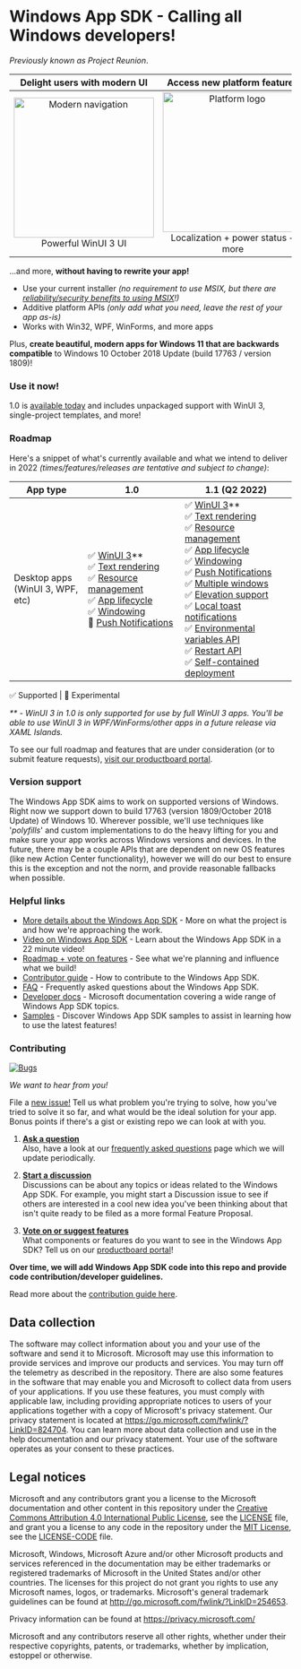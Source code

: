 ﻿# Windows App SDK - Calling all Windows developers!

*Previously known as Project Reunion*.

| Delight users with modern UI | Access new platform features | Backwards compatible |
|:--:|:--:|:--:|
| <img src="https://docs.microsoft.com/media/illustrations/biztalk-get-started-get-started.svg" width=250 alt="Modern navigation"/><br>Powerful WinUI 3 UI | <img src="https://docs.microsoft.com/media/illustrations/biztalk-get-started-scenarios.svg" width=250 alt="Platform logo"/><br>Localization + power status + more<br> | <img src="https://docs.microsoft.com/media/illustrations/biztalk-host-integration-install-configure.svg" width=250 alt="Down-level logo"/><br>Down to Windows 10 1809 |

...and more, **without having to rewrite your app!**

* Use your current installer *(no requirement to use MSIX, but there are [reliability/security benefits to using MSIX](https://docs.microsoft.com/windows/msix/overview#key-features)!)*
* Additive platform APIs *(only add what you need, leave the rest of your app as-is)*
* Works with Win32, WPF, WinForms, and more apps

Plus, **create beautiful, modern apps for Windows 11 that are backwards compatible** to Windows 10 October 2018 Update (build 17763 / version 1809)!


### Use it now!

1.0 is [available today](https://docs.microsoft.com/windows/apps/windows-app-sdk/) and includes unpackaged support with WinUI 3, single-project templates, and more!

### Roadmap

Here's a snippet of what's currently available and what we intend to deliver in 2022 *(times/features/releases are tentative and subject to change)*:

App type |          1.0     |  1.1 (Q2 2022)  |
--        |  ------------------------ |   -----  |
Desktop apps<br>(WinUI 3, WPF, etc) |  ✅ [WinUI 3](https://github.com/microsoft/microsoft-ui-xaml/blob/master/docs/roadmap.md#winui-3)\*\*<br>✅ [Text rendering](https://docs.microsoft.com/windows/apps/windows-app-sdk/dwritecore)<br>✅ [Resource management](https://docs.microsoft.com/windows/apps/windows-app-sdk/mrtcore/mrtcore-overview)<br>✅ [App lifecycle](https://docs.microsoft.com/windows/apps/develop/app-lifecycle-and-system-services)<br>✅ [Windowing](https://docs.microsoft.com/windows/apps/windows-app-sdk/windowing/windowing-overview)<br>🔁 [Push Notifications](https://docs.microsoft.com/windows/apps/windows-app-sdk/notifications/push/)  |  ✅ [WinUI 3](https://github.com/microsoft/microsoft-ui-xaml/blob/master/docs/roadmap.md#winui-3)\*\*<br>✅ [Text rendering](https://docs.microsoft.com/windows/apps/windows-app-sdk/dwritecore)<br>✅ [Resource management](https://docs.microsoft.com/windows/apps/windows-app-sdk/mrtcore/mrtcore-overview)<br>✅ [App lifecycle](https://docs.microsoft.com/windows/apps/develop/app-lifecycle-and-system-services)<br>✅ [Windowing](https://docs.microsoft.com/windows/apps/windows-app-sdk/windowing/windowing-overview)<br>✅ [Push Notifications](https://docs.microsoft.com/windows/apps/windows-app-sdk/notifications/push/)  <br>✅ [Multiple windows](https://portal.productboard.com/winappsdk/1-windows-app-sdk/c/35-multiple-window-support)<br> ✅ [Elevation support](https://portal.productboard.com/winappsdk/1-windows-app-sdk/c/37-elevated-admin-support)<br>  ✅ [Local toast notifications](https://portal.productboard.com/winappsdk/1-windows-app-sdk/c/15-local-toast-notifications)<br> ✅ [Environmental variables API](https://portal.productboard.com/winappsdk/1-windows-app-sdk/c/47-environment-variables-api)<br> ✅ [Restart API](https://portal.productboard.com/winappsdk/1-windows-app-sdk/c/54-restart-for-all-desktop-apps)<br> ✅ [Self-contained deployment](https://portal.productboard.com/winappsdk/1-windows-app-sdk/c/42-self-contained-xcopy-deployment-support)<br> |

✅ Supported | 🔁 Experimental

*\*\* - WinUI 3 in 1.0 is only supported for use by full WinUI 3 apps. You'll be able to use WinUI 3 in WPF/WinForms/other apps in a future release via XAML Islands.*

To see our full roadmap and features that are under consideration (or to submit feature requests), [visit our productboard portal](https://portal.productboard.com/winappsdk/1-windows-app-sdk).



### Version support

The Windows App SDK aims to work on supported versions of Windows.
Right now we support down to build 17763 (version 1809/October 2018 Update) of Windows 10.
Wherever possible, we'll use techniques like '_polyfills_'
and custom implementations to do the
heavy lifting for you and make sure your app works across Windows versions and devices.
In the future, there may be a couple APIs that are dependent on new OS features
(like new Action Center functionality),
however we will do our best to ensure
this is the exception and not the norm, and provide reasonable fallbacks when possible.


### Helpful links

* [More details about the Windows App SDK](https://github.com/microsoft/WindowsAppSDK/blob/master/docs/README.md) -
More on what the project is and how we're approaching the work.
* [Video on Windows App SDK](https://techcommunity.microsoft.com/t5/video-hub/enterprise-development-futures-project-reunion/m-p/2177278) - Learn about the Windows App SDK in a 22 minute video!
* [Roadmap + vote on features](https://portal.productboard.com/winappsdk/1-windows-app-sdk) - See what we're planning and influence what we build!
* [Contributor guide](docs/contributor-guide.md) - How to contribute to the Windows App SDK.
* [FAQ](docs/faq.md) - Frequently asked questions about the Windows App SDK.
* [Developer docs](https://aka.ms/windowsappsdkdocs) - Microsoft documentation covering a wide range of Windows App SDK topics.
* [Samples](https://github.com/microsoft/WindowsAppSDK-Samples) - Discover Windows App SDK samples to assist in learning how to use the latest features!

### Contributing

[![Bugs](https://img.shields.io/github/issues/microsoft/windowsappsdk/bug)](https://github.com/microsoft/WindowsAppSDK/issues?q=is%3Aissue+is%3Aopen+label%3Abug)

_We want to hear from you!_

File a [new issue!](https://github.com/microsoft/WindowsAppSDK/issues/new/choose) Tell us what problem you're
trying to solve, how you've tried to solve it so far, and what would be the ideal solution for your app. Bonus
points if there's a gist or existing repo we can look at with you.


1. **[Ask a question](https://github.com/microsoft/WindowsAppSDK/discussions/categories/q-a)**<br>
    Also, have a look at our [frequently asked questions](docs/faq.md) page which we will update periodically.

2. **[Start a discussion](https://github.com/microsoft/WindowsAppSDK/discussions)**<br>
   Discussions can be about any topics or ideas related to the Windows App SDK. For example,
   you might start a Discussion issue to see if others are interested in a cool new idea
   you've been thinking about that isn't quite ready to be filed as a more formal Feature Proposal.

3. **[Vote on or suggest features](https://portal.productboard.com/winappsdk/1-windows-app-sdk)**<br>
   What components or features do you want to see in the Windows App SDK? Tell us on our [productboard portal](https://portal.productboard.com/winappsdk/1-windows-app-sdk)!

**Over time, we will add Windows App SDK code into this repo and provide code contribution/developer guidelines.**

Read more about the [contribution guide here](docs/contributor-guide.md).

## Data collection

The software may collect information about you and your use of the software and send it
to Microsoft. Microsoft may use this information to provide services and improve our
products and services. You may turn off the telemetry as described in the repository.
There are also some features in the software that may enable you and Microsoft to collect
data from users of your applications. If you use these features, you must comply with
applicable law, including providing appropriate notices to users of your applications
together with a copy of Microsoft's privacy statement. Our privacy statement is located
at https://go.microsoft.com/fwlink/?LinkID=824704. You can learn more about data collection
and use in the help documentation and our privacy statement. Your use of the software
operates as your consent to these practices.

## Legal notices

Microsoft and any contributors grant you a license to the Microsoft documentation and other content
in this repository under the [Creative Commons Attribution 4.0 International Public License](https://creativecommons.org/licenses/by/4.0/legalcode),
see the [LICENSE](LICENSE) file, and grant you a license to any code in the repository under the [MIT License](https://opensource.org/licenses/MIT), see the
[LICENSE-CODE](LICENSE-CODE) file.

Microsoft, Windows, Microsoft Azure and/or other Microsoft products and services referenced in the documentation
may be either trademarks or registered trademarks of Microsoft in the United States and/or other countries.
The licenses for this project do not grant you rights to use any Microsoft names, logos, or trademarks.
Microsoft's general trademark guidelines can be found at http://go.microsoft.com/fwlink/?LinkID=254653.

Privacy information can be found at https://privacy.microsoft.com/

Microsoft and any contributors reserve all other rights, whether under their respective copyrights, patents,
or trademarks, whether by implication, estoppel or otherwise.
